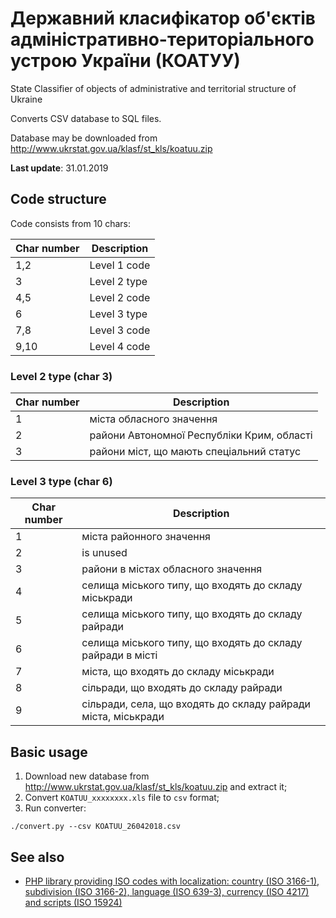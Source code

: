 # Державний класифікатор об'єктів адміністративно-територіального устрою України (КОАТУУ)

State Classifier of objects of administrative and territorial structure of Ukraine

Converts CSV database to SQL files.

Database may be downloaded from http://www.ukrstat.gov.ua/klasf/st_kls/koatuu.zip

**Last update**: 31.01.2019

## Code structure

Code consists from 10 chars:

| Char number | Description |
| ---  | ------------- |
| 1,2  | Level 1 code  |
| 3    | Level 2 type  |
| 4,5  | Level 2 code  |
| 6    | Level 3 type  |
| 7,8  | Level 3 code  |
| 9,10 | Level 4 code  |

### Level 2 type (char 3)

| Char number | Description |
|---|---|
| 1 | міста обласного значення |
| 2 | райони Автономної Республіки Крим, області |
| 3 | райони міст, що мають спеціальний статус |

### Level 3 type (char 6)

| Char number | Description |
|---|---|
| 1 | міста районного значення |
| 2 | is unused |
| 3 | райони в містах обласного значення |
| 4 | селища міського типу, що входять до складу міськради |
| 5 | селища міського типу, що входять до складу райради |
| 6 | селища міського типу, що входять до складу райради в місті |
| 7 | міста, що входять до складу міськради |
| 8 | сільради, що входять до складу райради |
| 9 | сільради, села, що входять до складу райради міста, міськради |

## Basic usage

1. Download new database from http://www.ukrstat.gov.ua/klasf/st_kls/koatuu.zip and extract it;
2. Сonvert `KOATUU_xxxxxxxx.xls` file to `csv` format;
3. Run converter:
```
./convert.py --csv KOATUU_26042018.csv
```

## See also

* [PHP library providing ISO codes with localization: country (ISO 3166-1), subdivision (ISO 3166-2), language (ISO 639-3), currency (ISO 4217) and scripts (ISO 15924)](https://github.com/sokil/php-isocodes)



